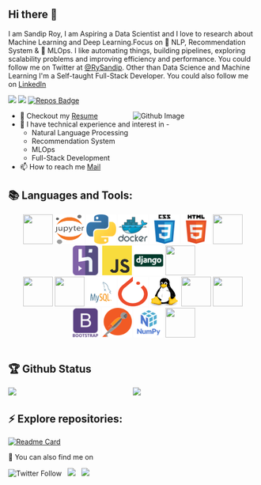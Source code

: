 ## Hi there :wave:
I am Sandip Roy, I am Aspiring a Data Scientist and I love to research about Machine Learning and Deep Learning.Focus on 📜 NLP, Recommendation System & 🚀 MLOps. I like automating things, building pipelines, exploring scalability problems and improving efficiency and performance. You could follow me on Twitter at [@RySandip](https://twitter.com/RySandip). Other than Data Science and Machine Learning I'm a Self-taught Full-Stack Developer. You could also follow me on [LinkedIn](https://www.linkedin.com/in/pransandip)


![](https://komarev.com/ghpvc/?username=pransandip&style=flat)
![](https://img.shields.io/badge/focus-MLOps-3c9)
[![Repos Badge](https://badges.pufler.dev/repos/pransandip/?style=flat&logo=github&color=green)](https://badges.pufler.dev)

<img width="50%" align="right" alt="Github Image" src="https://raw.githubusercontent.com/onimur/.github/master/.resources/git-header.svg" />

*  📝 Checkout my [Resume](https://drive.google.com/file/d/1CLM1eM_Be7OPyMBsJ286xuYmVhr0kTuF/view?usp=sharing)
*  🧠 I have technical experience and interest in -
   * Natural Language Processing
   * Recommendation System
   * MLOps
   * Full-Stack Development
* 📫 How to reach me [Mail](mailto:pransandip@gmail.com)

## 📚 Languages and Tools:
<div align="center">
  
<img src="https://www.vectorlogo.zone/logos/pocoo_flask/pocoo_flask-icon.svg" height="60" width="60"> 
<img src="https://github.com/pransandip/pransandip/blob/main/logos/Jupyter.png?raw=true" height="60" width="60">
<img src="https://github.com/pransandip/pransandip/blob/main/logos/python.png?raw=true" height="60" width="60">
<img src="https://raw.githubusercontent.com/devicons/devicon/master/icons/docker/docker-original-wordmark.svg"    height="60" width="60">
<img src="https://raw.githubusercontent.com/devicons/devicon/master/icons/css3/css3-original-wordmark.svg" height="60" width="60">
<img src="https://raw.githubusercontent.com/devicons/devicon/master/icons/html5/html5-original-wordmark.svg" height="60" width="60">
<img src="https://www.vectorlogo.zone/logos/google_cloud/google_cloud-icon.svg" height="60" width="60">
<img src="https://github.com/pransandip/pransandip/blob/main/logos/Heroku.png?raw=true" height="60" width="60">
<img src="https://github.com/pransandip/pransandip/blob/main/logos/JS.png?raw=true" height="60" width="60">
<img src="https://raw.githubusercontent.com/devicons/devicon/master/icons/django/django-original.svg" height="60" width="60">
<img src="https://img.icons8.com/color/452/mongodb.png" height="60" width="60">

<br>

<img src="https://reactnative.dev/img/header_logo.svg" height="60" width="60">
<img src="https://www.vectorlogo.zone/logos/tensorflow/tensorflow-icon.svg" height="60" width="60">
<img src="https://github.com/pransandip/pransandip/blob/main/logos/mysql.png?raw=true" height="60" width="60">
<img src="https://github.com/pransandip/pransandip/blob/main/logos/PyTorch.png?raw=true" height="60" width="60">
<img src="https://github.com/pransandip/pransandip/blob/main/logos/Linux.png?raw=true" height="60" width="60">
<img src="https://github.com/Subhampreet/Subhampreet/blob/master/logos/git.png?raw=true" height="60" width="60">
<img src="https://github.com/Subhampreet/Subhampreet/blob/master/logos/vs.png?raw=true" height="60" width="60">
<img src="https://raw.githubusercontent.com/devicons/devicon/master/icons/bootstrap/bootstrap-plain-wordmark.svg" height="60" width="60">
<img src="https://github.com/pransandip/pransandip/blob/main/logos/postman.png?raw=true" height="60" width="60">
<img src="https://github.com/pransandip/pransandip/blob/main/logos/numpy_github.png?raw=true" height="60" width="60">
<img src="https://upload.wikimedia.org/wikipedia/commons/0/05/Scikit_learn_logo_small.svg" height="60" width="60"> 

</div>
<br>

## 🏆 Github Status
<img  src="https://github-readme-stats-zeta-woad.vercel.app/api?username=pransandip&hide=contribs&count_private=true&show_icons=true&hide_border=true&theme=radical" width="50%" align="right" >

<img  src="https://github-readme-streak-stats.herokuapp.com/?user=pransandip&theme=dark" width="43%" >
<br>

## ⚡ Explore repositories:
[![Readme Card](https://github-readme-stats-zeta-woad.vercel.app/api/pin/?username=pransandip&show_owner=true&theme=vue&repo=Advanced-Housing-Prices)](https://github.com/pransandip/Advanced-Housing-Prices)


💬 You can also find me on

![Twitter Follow](https://img.shields.io/twitter/follow/RySandip?label=%40RySandip&style=social "follow me on Twitter")&nbsp;&nbsp; [![](https://img.shields.io/badge/Medium-12100E?style=flat&logo=medium&logoColor=black&color=grey)](https://medium.com/@pransandip "Read my blogs on Medium")&nbsp;&nbsp;   <a href="https://www.linkedin.com/in/pransandip/"><img src=https://content.linkedin.com/content/dam/me/business/en-us/amp/brand-site/v2/bg/LI-Bug.svg.original.svg height="20px"/><a/>

